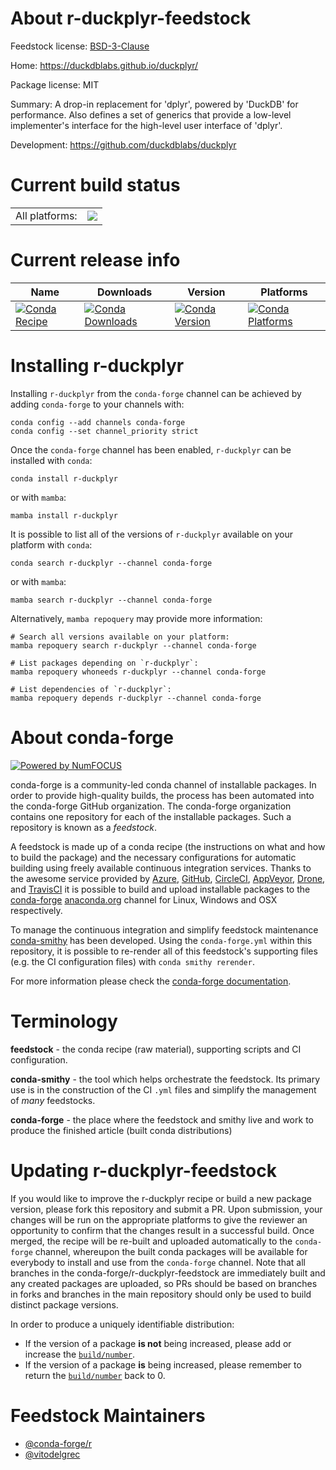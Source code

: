 About r-duckplyr-feedstock
==========================

Feedstock license: [BSD-3-Clause](https://github.com/conda-forge/r-duckplyr-feedstock/blob/main/LICENSE.txt)

Home: https://duckdblabs.github.io/duckplyr/

Package license: MIT

Summary: A drop-in replacement for 'dplyr', powered by 'DuckDB' for performance. Also defines a set of generics that provide a low-level implementer's interface for the high-level user interface of 'dplyr'.

Development: https://github.com/duckdblabs/duckplyr

Current build status
====================


<table><tr><td>All platforms:</td>
    <td>
      <a href="https://dev.azure.com/conda-forge/feedstock-builds/_build/latest?definitionId=23000&branchName=main">
        <img src="https://dev.azure.com/conda-forge/feedstock-builds/_apis/build/status/r-duckplyr-feedstock?branchName=main">
      </a>
    </td>
  </tr>
</table>

Current release info
====================

| Name | Downloads | Version | Platforms |
| --- | --- | --- | --- |
| [![Conda Recipe](https://img.shields.io/badge/recipe-r--duckplyr-green.svg)](https://anaconda.org/conda-forge/r-duckplyr) | [![Conda Downloads](https://img.shields.io/conda/dn/conda-forge/r-duckplyr.svg)](https://anaconda.org/conda-forge/r-duckplyr) | [![Conda Version](https://img.shields.io/conda/vn/conda-forge/r-duckplyr.svg)](https://anaconda.org/conda-forge/r-duckplyr) | [![Conda Platforms](https://img.shields.io/conda/pn/conda-forge/r-duckplyr.svg)](https://anaconda.org/conda-forge/r-duckplyr) |

Installing r-duckplyr
=====================

Installing `r-duckplyr` from the `conda-forge` channel can be achieved by adding `conda-forge` to your channels with:

```
conda config --add channels conda-forge
conda config --set channel_priority strict
```

Once the `conda-forge` channel has been enabled, `r-duckplyr` can be installed with `conda`:

```
conda install r-duckplyr
```

or with `mamba`:

```
mamba install r-duckplyr
```

It is possible to list all of the versions of `r-duckplyr` available on your platform with `conda`:

```
conda search r-duckplyr --channel conda-forge
```

or with `mamba`:

```
mamba search r-duckplyr --channel conda-forge
```

Alternatively, `mamba repoquery` may provide more information:

```
# Search all versions available on your platform:
mamba repoquery search r-duckplyr --channel conda-forge

# List packages depending on `r-duckplyr`:
mamba repoquery whoneeds r-duckplyr --channel conda-forge

# List dependencies of `r-duckplyr`:
mamba repoquery depends r-duckplyr --channel conda-forge
```


About conda-forge
=================

[![Powered by
NumFOCUS](https://img.shields.io/badge/powered%20by-NumFOCUS-orange.svg?style=flat&colorA=E1523D&colorB=007D8A)](https://numfocus.org)

conda-forge is a community-led conda channel of installable packages.
In order to provide high-quality builds, the process has been automated into the
conda-forge GitHub organization. The conda-forge organization contains one repository
for each of the installable packages. Such a repository is known as a *feedstock*.

A feedstock is made up of a conda recipe (the instructions on what and how to build
the package) and the necessary configurations for automatic building using freely
available continuous integration services. Thanks to the awesome service provided by
[Azure](https://azure.microsoft.com/en-us/services/devops/), [GitHub](https://github.com/),
[CircleCI](https://circleci.com/), [AppVeyor](https://www.appveyor.com/),
[Drone](https://cloud.drone.io/welcome), and [TravisCI](https://travis-ci.com/)
it is possible to build and upload installable packages to the
[conda-forge](https://anaconda.org/conda-forge) [anaconda.org](https://anaconda.org/)
channel for Linux, Windows and OSX respectively.

To manage the continuous integration and simplify feedstock maintenance
[conda-smithy](https://github.com/conda-forge/conda-smithy) has been developed.
Using the ``conda-forge.yml`` within this repository, it is possible to re-render all of
this feedstock's supporting files (e.g. the CI configuration files) with ``conda smithy rerender``.

For more information please check the [conda-forge documentation](https://conda-forge.org/docs/).

Terminology
===========

**feedstock** - the conda recipe (raw material), supporting scripts and CI configuration.

**conda-smithy** - the tool which helps orchestrate the feedstock.
                   Its primary use is in the construction of the CI ``.yml`` files
                   and simplify the management of *many* feedstocks.

**conda-forge** - the place where the feedstock and smithy live and work to
                  produce the finished article (built conda distributions)


Updating r-duckplyr-feedstock
=============================

If you would like to improve the r-duckplyr recipe or build a new
package version, please fork this repository and submit a PR. Upon submission,
your changes will be run on the appropriate platforms to give the reviewer an
opportunity to confirm that the changes result in a successful build. Once
merged, the recipe will be re-built and uploaded automatically to the
`conda-forge` channel, whereupon the built conda packages will be available for
everybody to install and use from the `conda-forge` channel.
Note that all branches in the conda-forge/r-duckplyr-feedstock are
immediately built and any created packages are uploaded, so PRs should be based
on branches in forks and branches in the main repository should only be used to
build distinct package versions.

In order to produce a uniquely identifiable distribution:
 * If the version of a package **is not** being increased, please add or increase
   the [``build/number``](https://docs.conda.io/projects/conda-build/en/latest/resources/define-metadata.html#build-number-and-string).
 * If the version of a package **is** being increased, please remember to return
   the [``build/number``](https://docs.conda.io/projects/conda-build/en/latest/resources/define-metadata.html#build-number-and-string)
   back to 0.

Feedstock Maintainers
=====================

* [@conda-forge/r](https://github.com/conda-forge/r/)
* [@vitodelgrec](https://github.com/vitodelgrec/)

